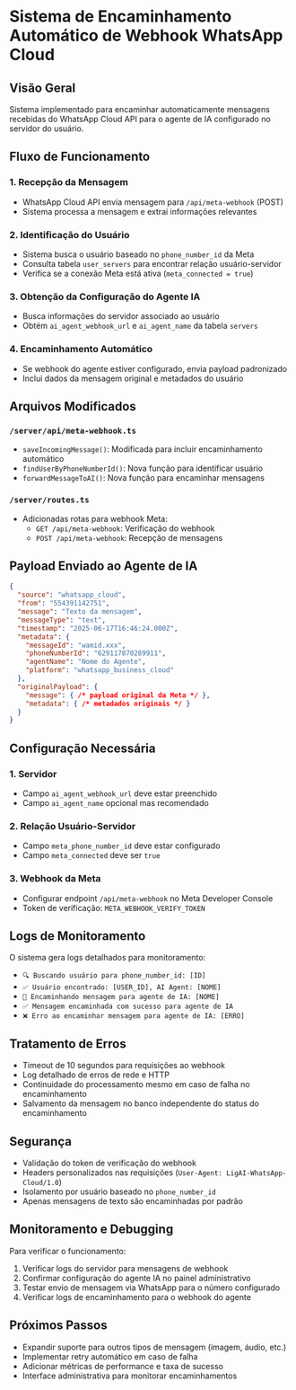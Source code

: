 # Sistema de Encaminhamento Automático de Webhook WhatsApp Cloud

## Visão Geral

Sistema implementado para encaminhar automaticamente mensagens recebidas do WhatsApp Cloud API para o agente de IA configurado no servidor do usuário.

## Fluxo de Funcionamento

### 1. Recepção da Mensagem
- WhatsApp Cloud API envia mensagem para `/api/meta-webhook` (POST)
- Sistema processa a mensagem e extrai informações relevantes

### 2. Identificação do Usuário
- Sistema busca o usuário baseado no `phone_number_id` da Meta
- Consulta tabela `user_servers` para encontrar relação usuário-servidor
- Verifica se a conexão Meta está ativa (`meta_connected = true`)

### 3. Obtenção da Configuração do Agente IA
- Busca informações do servidor associado ao usuário
- Obtém `ai_agent_webhook_url` e `ai_agent_name` da tabela `servers`

### 4. Encaminhamento Automático
- Se webhook do agente estiver configurado, envia payload padronizado
- Inclui dados da mensagem original e metadados do usuário

## Arquivos Modificados

### `/server/api/meta-webhook.ts`
- `saveIncomingMessage()`: Modificada para incluir encaminhamento automático
- `findUserByPhoneNumberId()`: Nova função para identificar usuário
- `forwardMessageToAI()`: Nova função para encaminhar mensagens

### `/server/routes.ts`
- Adicionadas rotas para webhook Meta:
  - `GET /api/meta-webhook`: Verificação do webhook
  - `POST /api/meta-webhook`: Recepção de mensagens

## Payload Enviado ao Agente de IA

```json
{
  "source": "whatsapp_cloud",
  "from": "554391142751",
  "message": "Texto da mensagem",
  "messageType": "text",
  "timestamp": "2025-06-17T16:46:24.000Z",
  "metadata": {
    "messageId": "wamid.xxx",
    "phoneNumberId": "629117870289911",
    "agentName": "Nome do Agente",
    "platform": "whatsapp_business_cloud"
  },
  "originalPayload": {
    "message": { /* payload original da Meta */ },
    "metadata": { /* metadados originais */ }
  }
}
```

## Configuração Necessária

### 1. Servidor
- Campo `ai_agent_webhook_url` deve estar preenchido
- Campo `ai_agent_name` opcional mas recomendado

### 2. Relação Usuário-Servidor
- Campo `meta_phone_number_id` deve estar configurado
- Campo `meta_connected` deve ser `true`

### 3. Webhook da Meta
- Configurar endpoint `/api/meta-webhook` no Meta Developer Console
- Token de verificação: `META_WEBHOOK_VERIFY_TOKEN`

## Logs de Monitoramento

O sistema gera logs detalhados para monitoramento:
- `🔍 Buscando usuário para phone_number_id: [ID]`
- `✅ Usuário encontrado: [USER_ID], AI Agent: [NOME]`
- `🤖 Encaminhando mensagem para agente de IA: [NOME]`
- `✅ Mensagem encaminhada com sucesso para agente de IA`
- `❌ Erro ao encaminhar mensagem para agente de IA: [ERRO]`

## Tratamento de Erros

- Timeout de 10 segundos para requisições ao webhook
- Log detalhado de erros de rede e HTTP
- Continuidade do processamento mesmo em caso de falha no encaminhamento
- Salvamento da mensagem no banco independente do status do encaminhamento

## Segurança

- Validação do token de verificação do webhook
- Headers personalizados nas requisições (`User-Agent: LigAI-WhatsApp-Cloud/1.0`)
- Isolamento por usuário baseado no `phone_number_id`
- Apenas mensagens de texto são encaminhadas por padrão

## Monitoramento e Debugging

Para verificar o funcionamento:
1. Verificar logs do servidor para mensagens de webhook
2. Confirmar configuração do agente IA no painel administrativo
3. Testar envio de mensagem via WhatsApp para o número configurado
4. Verificar logs de encaminhamento para o webhook do agente

## Próximos Passos

- Expandir suporte para outros tipos de mensagem (imagem, áudio, etc.)
- Implementar retry automático em caso de falha
- Adicionar métricas de performance e taxa de sucesso
- Interface administrativa para monitorar encaminhamentos